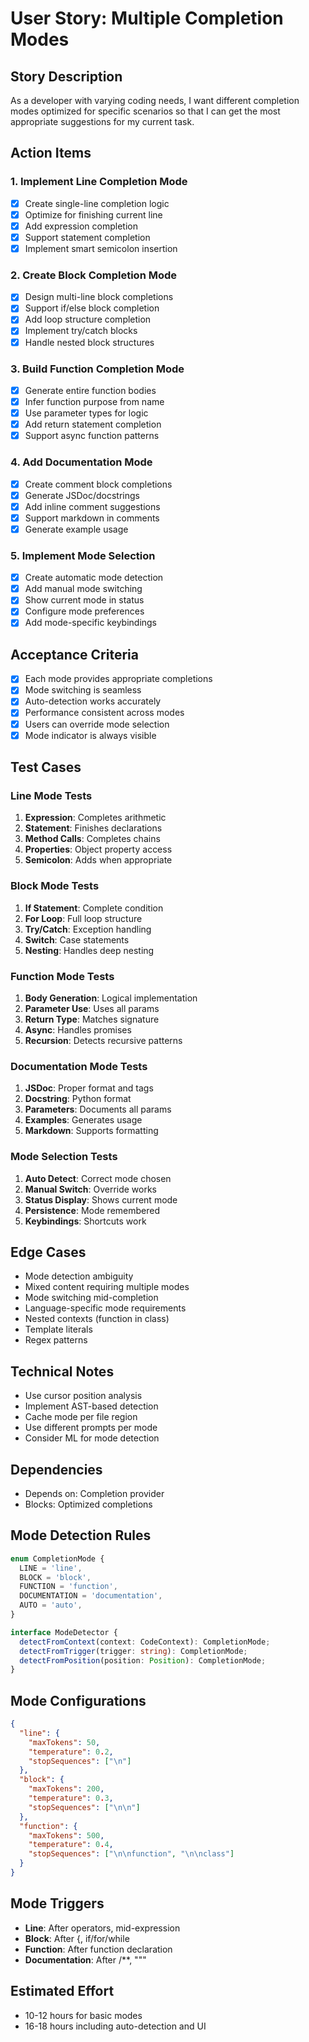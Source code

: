 # User Story: Multiple Completion Modes

## Story Description

As a developer with varying coding needs, I want different completion modes optimized for specific scenarios so that I can get the most appropriate suggestions for my current task.

## Action Items

### 1. Implement Line Completion Mode

- [x] Create single-line completion logic
- [x] Optimize for finishing current line
- [x] Add expression completion
- [x] Support statement completion
- [x] Implement smart semicolon insertion

### 2. Create Block Completion Mode

- [x] Design multi-line block completions
- [x] Support if/else block completion
- [x] Add loop structure completion
- [x] Implement try/catch blocks
- [x] Handle nested block structures

### 3. Build Function Completion Mode

- [x] Generate entire function bodies
- [x] Infer function purpose from name
- [x] Use parameter types for logic
- [x] Add return statement completion
- [x] Support async function patterns

### 4. Add Documentation Mode

- [x] Create comment block completions
- [x] Generate JSDoc/docstrings
- [x] Add inline comment suggestions
- [x] Support markdown in comments
- [x] Generate example usage

### 5. Implement Mode Selection

- [x] Create automatic mode detection
- [x] Add manual mode switching
- [x] Show current mode in status
- [x] Configure mode preferences
- [x] Add mode-specific keybindings

## Acceptance Criteria

- [x] Each mode provides appropriate completions
- [x] Mode switching is seamless
- [x] Auto-detection works accurately
- [x] Performance consistent across modes
- [x] Users can override mode selection
- [x] Mode indicator is always visible

## Test Cases

### Line Mode Tests

1. **Expression**: Completes arithmetic
2. **Statement**: Finishes declarations
3. **Method Calls**: Completes chains
4. **Properties**: Object property access
5. **Semicolon**: Adds when appropriate

### Block Mode Tests

1. **If Statement**: Complete condition
2. **For Loop**: Full loop structure
3. **Try/Catch**: Exception handling
4. **Switch**: Case statements
5. **Nesting**: Handles deep nesting

### Function Mode Tests

1. **Body Generation**: Logical implementation
2. **Parameter Use**: Uses all params
3. **Return Type**: Matches signature
4. **Async**: Handles promises
5. **Recursion**: Detects recursive patterns

### Documentation Mode Tests

1. **JSDoc**: Proper format and tags
2. **Docstring**: Python format
3. **Parameters**: Documents all params
4. **Examples**: Generates usage
5. **Markdown**: Supports formatting

### Mode Selection Tests

1. **Auto Detect**: Correct mode chosen
2. **Manual Switch**: Override works
3. **Status Display**: Shows current mode
4. **Persistence**: Mode remembered
5. **Keybindings**: Shortcuts work

## Edge Cases

- Mode detection ambiguity
- Mixed content requiring multiple modes
- Mode switching mid-completion
- Language-specific mode requirements
- Nested contexts (function in class)
- Template literals
- Regex patterns

## Technical Notes

- Use cursor position analysis
- Implement AST-based detection
- Cache mode per file region
- Use different prompts per mode
- Consider ML for mode detection

## Dependencies

- Depends on: Completion provider
- Blocks: Optimized completions

## Mode Detection Rules

```typescript
enum CompletionMode {
  LINE = 'line',
  BLOCK = 'block',
  FUNCTION = 'function',
  DOCUMENTATION = 'documentation',
  AUTO = 'auto',
}

interface ModeDetector {
  detectFromContext(context: CodeContext): CompletionMode;
  detectFromTrigger(trigger: string): CompletionMode;
  detectFromPosition(position: Position): CompletionMode;
}
```

## Mode Configurations

```json
{
  "line": {
    "maxTokens": 50,
    "temperature": 0.2,
    "stopSequences": ["\n"]
  },
  "block": {
    "maxTokens": 200,
    "temperature": 0.3,
    "stopSequences": ["\n\n"]
  },
  "function": {
    "maxTokens": 500,
    "temperature": 0.4,
    "stopSequences": ["\n\nfunction", "\n\nclass"]
  }
}
```

## Mode Triggers

- **Line**: After operators, mid-expression
- **Block**: After {, if/for/while
- **Function**: After function declaration
- **Documentation**: After /\*\*, """

## Estimated Effort

- 10-12 hours for basic modes
- 16-18 hours including auto-detection and UI
